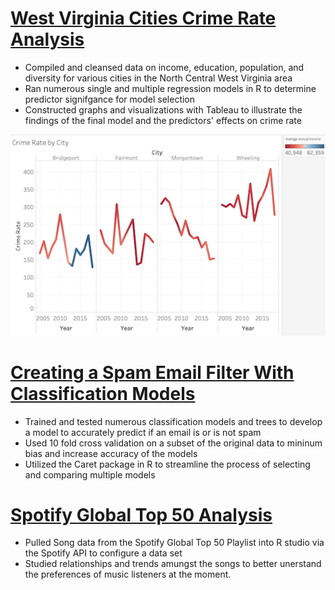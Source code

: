 # [West Virginia Cities Crime Rate Analysis](https://github.com/benjaminslates22/WV-Cities-Crime-Rate-Analysis) 
* Compiled and cleansed data on income, education, population, and diversity for various cities in the North Central West Virginia area
* Ran numerous single and multiple regression models in R to determine predictor signifgance for model selection
* Constructed graphs and visualizations with Tableau to illustrate the findings of the final model and the predictors' effects on crime rate

![](/image/WV%20Crime%20Image.png)


# [Creating a Spam Email Filter With Classification Models](https://github.com/benjaminslates22/Spam_Filter) 
* Trained and tested numerous classification models and trees to develop a model to accurately predict if an email is or is not spam
* Used 10 fold cross validation on a subset of the original data to mininum bias and increase accuracy of the models
* Utilized the Caret package in R to streamline the process of selecting and comparing multiple models


# [Spotify Global Top 50 Analysis](https://github.com/benjaminslates22/Spotify_Analysis)
* Pulled Song data from the Spotify Global Top 50 Playlist into R studio via the Spotify API to configure a data set
* Studied relationships and trends amungst the songs to better unerstand the preferences of music listeners at the moment.
